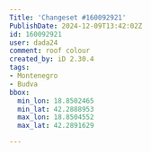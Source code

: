 ```yaml
---
Title: 'Changeset #160092921'
PublishDate: 2024-12-09T13:42:02Z
id: 160092921
user: dada24
comment: roof colour
created_by: iD 2.30.4
tags:
- Montenegro
- Budva
bbox:
  min_lon: 18.8502465
  min_lat: 42.2888953
  max_lon: 18.8504552
  max_lat: 42.2891629

---
```

